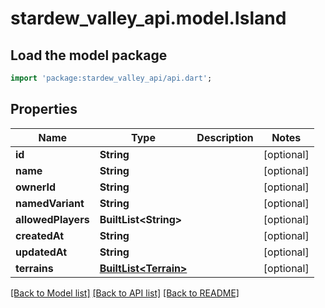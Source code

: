 # stardew_valley_api.model.Island

## Load the model package
```dart
import 'package:stardew_valley_api/api.dart';
```

## Properties
Name | Type | Description | Notes
------------ | ------------- | ------------- | -------------
**id** | **String** |  | [optional] 
**name** | **String** |  | [optional] 
**ownerId** | **String** |  | [optional] 
**namedVariant** | **String** |  | [optional] 
**allowedPlayers** | **BuiltList&lt;String&gt;** |  | [optional] 
**createdAt** | **String** |  | [optional] 
**updatedAt** | **String** |  | [optional] 
**terrains** | [**BuiltList&lt;Terrain&gt;**](Terrain.md) |  | [optional] 

[[Back to Model list]](../README.md#documentation-for-models) [[Back to API list]](../README.md#documentation-for-api-endpoints) [[Back to README]](../README.md)


